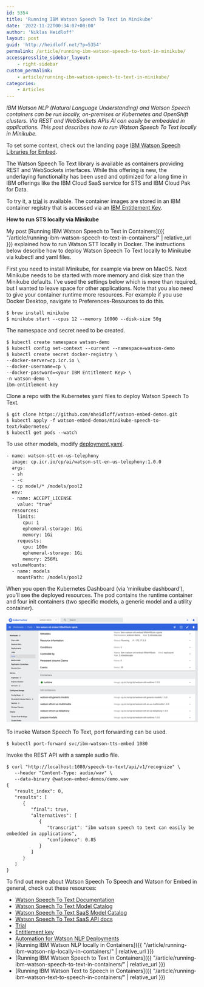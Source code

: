 ```yaml
---
id: 5354
title: 'Running IBM Watson Speech To Text in Minikube'
date: '2022-11-22T00:34:07+00:00'
author: 'Niklas Heidloff'
layout: post
guid: 'http://heidloff.net/?p=5354'
permalink: /article/running-ibm-watson-speech-to-text-in-minikube/
accesspresslite_sidebar_layout:
    - right-sidebar
custom_permalink:
    - article/running-ibm-watson-speech-to-text-in-minikube/
categories:
    - Articles
---
```


*IBM Watson NLP (Natural Language Understanding) and Watson Speech containers can be run locally, on-premises or Kubernetes and OpenShift clusters. Via REST and WebSockets APIs AI can easily be embedded in applications. This post describes how to run Watson Speech To Text locally in Minikube.*

To set some context, check out the landing page [IBM Watson Speech Libraries for Embed](https://www.ibm.com/products/watson-speech-embed-libraries).

The Watson Speech To Text library is available as containers providing REST and WebSockets interfaces. While this offering is new, the underlaying functionality has been used and optimized for a long time in IBM offerings like the IBM Cloud SaaS service for STS and IBM Cloud Pak for Data.

To try it, a [trial](https://www.ibm.com/account/reg/us-en/signup?formid=urx-51754) is available. The container images are stored in an IBM container registry that is accessed via an [IBM Entitlement Key](https://www.ibm.com/account/reg/us-en/subscribe?formid=urx-51726).

**How to run STS locally via Minikube**

My post [Running IBM Watson Speech to Text in Containers]({{ "/article/running-ibm-watson-speech-to-text-in-containers/" | relative_url }}) explained how to run Watson STT locally in Docker. The instructions below describe how to deploy Watson Speech To Text locally to Minikube via kubectl and yaml files.

First you need to install Minikube, for example via brew on MacOS. Next Minikube needs to be started with more memory and disk size than the Minikube defaults. I’ve used the settings below which is more than required, but I wanted to leave space for other applications. Note that you also need to give your container runtime more resources. For example if you use Docker Desktop, navigate to Preferences-Resources to do this.

```
$ brew install minikube 
$ minikube start --cpus 12 --memory 16000 --disk-size 50g
```

The namespace and secret need to be created.

```
$ kubectl create namespace watson-demo
$ kubectl config set-context --current --namespace=watson-demo
$ kubectl create secret docker-registry \
--docker-server=cp.icr.io \
--docker-username=cp \
--docker-password=<your IBM Entitlement Key> \
-n watson-demo \
ibm-entitlement-key
```

Clone a repo with the Kubernetes yaml files to deploy Watson Speech To Text.

```
$ git clone https://github.com/nheidloff/watson-embed-demos.git
$ kubectl apply -f watson-embed-demos/minikube-speech-to-text/kubernetes/
$ kubectl get pods --watch
```

To use other models, modify [deployment.yaml](https://github.com/nheidloff/watson-embed-demos/blob/4660d1db1471e1d3079f2932bfc3107845bf6e45/minikube-speech-to-text/kubernetes/deployment.yaml#L70-L90).

```
- name: watson-stt-en-us-telephony
  image: cp.icr.io/cp/ai/watson-stt-en-us-telephony:1.0.0
  args:
  - sh
  - -c
  - cp model/* /models/pool2
  env:
  - name: ACCEPT_LICENSE
    value: "true"
  resources:
    limits:
      cpu: 1
      ephemeral-storage: 1Gi
      memory: 1Gi
    requests:
      cpu: 100m
      ephemeral-storage: 1Gi
      memory: 256Mi
  volumeMounts:
  - name: models
    mountPath: /models/pool2
```

When you open the Kubernetes Dashboard (via ‘minikube dashboard’), you’ll see the deployed resources. The pod contains the runtime container and four init containers (two specific models, a generic model and a utility container).

![image](/assets/img/2022/11/Screenshot-2022-11-16-at-09.58.30.png)

To invoke Watson Speech To Text, port forwarding can be used.

```
$ kubectl port-forward svc/ibm-watson-tts-embed 1080
```

Invoke the REST API with a sample audio file.

```
$ curl "http://localhost:1080/speech-to-text/api/v1/recognize" \
   --header "Content-Type: audio/wav" \
   --data-binary @watson-embed-demos/demo.wav
{
   "result_index": 0,
   "results": [
      {
         "final": true,
         "alternatives": [
            {
               "transcript": "ibm watson speech to text can easily be embedded in applications",
               "confidence": 0.85
            }
         ]
      }
   ]
}
```

To find out more about Watson Speech To Speech and Watson for Embed in general, check out these resources:

- [Watson Speech To Text Documentation](https://www.ibm.com/docs/en/watson-libraries?topic=watson-speech-text-library-embed-home)
- [Watson Speech To Text Model Catalog](https://www.ibm.com/docs/en/watson-libraries?topic=wtsleh-models-catalog)
- [Watson Speech To Text SaaS Model Catalog](https://cloud.ibm.com/docs/speech-to-text?topic=speech-to-text-models)
- [Watson Speech To Text SaaS API docs](https://cloud.ibm.com/apidocs/speech-to-text)
- [Trial](https://www.ibm.com/account/reg/us-en/signup?formid=urx-51754)
- [Entitlement key](https://www.ibm.com/account/reg/us-en/subscribe?formid=urx-51726)
- [Automation for Watson NLP Deployments](https://github.com/IBM/watson-automation)
- [Running IBM Watson NLP locally in Containers]({{ "/article/running-ibm-watson-nlp-locally-in-containers/" | relative_url }})
- [Running IBM Watson Speech to Text in Containers]({{ "/article/running-ibm-watson-speech-to-text-in-containers/" | relative_url }})
- [Running IBM Watson Text to Speech in Containers]({{ "/article/running-ibm-watson-text-to-speech-in-containers/" | relative_url }})